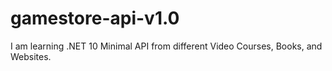# gamestore-api-v1.0
I am learning .NET 10 Minimal API from different Video Courses, Books, and Websites.
